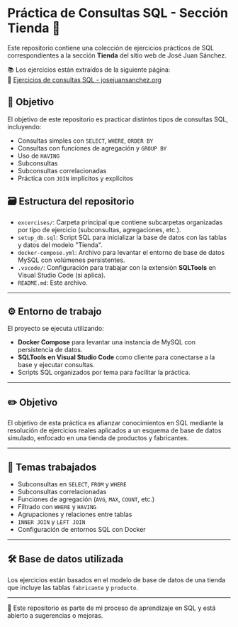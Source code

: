 # Práctica de Consultas SQL - Sección Tienda 🛒

Este repositorio contiene una colección de ejercicios prácticos de SQL correspondientes a la sección **Tienda** del sitio web de José Juan Sánchez.

📚 Los ejercicios están extraídos de la siguiente página:  
🔗 [Ejercicios de consultas SQL - josejuansanchez.org](https://josejuansanchez.org/bd/ejercicios-consultas-sql/index.html#ejercicios.-realizaci%C3%B3n-de-consultas-sql)

## 📌 Objetivo

El objetivo de este repositorio es practicar distintos tipos de consultas SQL, incluyendo:

- Consultas simples con `SELECT`, `WHERE`, `ORDER BY`
- Consultas con funciones de agregación y `GROUP BY`
- Uso de `HAVING`
- Subconsultas
- Subconsultas correlacionadas
- Práctica con `JOIN` implícitos y explícitos


## 🗃️ Estructura del repositorio

- `excercises/`: Carpeta principal que contiene subcarpetas organizadas por tipo de ejercicio (subconsultas, agregaciones, etc.).
- `setup_db.sql`: Script SQL para inicializar la base de datos con las tablas y datos del modelo "Tienda".
- `docker-compose.yml`: Archivo para levantar el entorno de base de datos MySQL con volúmenes persistentes.
- `.vscode/`: Configuración para trabajar con la extensión **SQLTools** en Visual Studio Code (si aplica).
- `README.md`: Este archivo.

---

## ⚙️ Entorno de trabajo

El proyecto se ejecuta utilizando:

- **Docker Compose** para levantar una instancia de MySQL con persistencia de datos.
- **SQLTools en Visual Studio Code** como cliente para conectarse a la base y ejecutar consultas.
- Scripts SQL organizados por tema para facilitar la práctica.

---

## ✏️ Objetivo

El objetivo de esta práctica es afianzar conocimientos en SQL mediante la resolución de ejercicios reales aplicados a un esquema de base de datos simulado, enfocado en una tienda de productos y fabricantes.

---

## 🧠 Temas trabajados

- Subconsultas en `SELECT`, `FROM` y `WHERE`
- Subconsultas correlacionadas
- Funciones de agregación (`AVG`, `MAX`, `COUNT`, etc.)
- Filtrado con `WHERE` y `HAVING`
- Agrupaciones y relaciones entre tablas
- `INNER JOIN` y `LEFT JOIN`
- Configuración de entornos SQL con Docker

---

## 🛠️ Base de datos utilizada

Los ejercicios están basados en el modelo de base de datos de una tienda que incluye las tablas `fabricante` y `producto`.

---

📌 Este repositorio es parte de mi proceso de aprendizaje en SQL y está abierto a sugerencias o mejoras.

